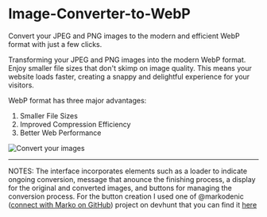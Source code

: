 # Image-Converter-to-WebP
Convert your JPEG and PNG images to the modern and efficient WebP format with just a few clicks.

Transforming your JPEG and PNG images into the modern WebP format.
Enjoy smaller file sizes that don't skimp on image quality. 
This means your website loads faster, creating a snappy and delightful experience for your visitors.

WebP format has three major advantages:
1. Smaller File Sizes
2. Improved Compression Efficiency
3. Better Web Performance

![Convert your images](https://github.com/luc-constantin/Image-Converter-to-WebP/assets/56940002/74fefa64-a54b-4ff2-9baf-8f387a2ef4f7) 

____________________________________

NOTES: The interface incorporates elements such as a loader to indicate ongoing conversion, message that anounce the finishing process, a display for the original and converted images, and buttons for managing the conversion process.
For the button creation I used one of @markodenic  ([connect with Marko on GitHub](https://github.com/markodenic)) project on devhunt that you can find it [here](https://markodenic.com/tools/buttons-generator/?ref=devhunt)
